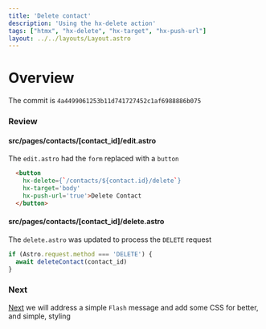 ```yaml
---
title: 'Delete contact'
description: 'Using the hx-delete action'
tags: ["htmx", "hx-delete", "hx-target", "hx-push-url"]
layout: ../../layouts/Layout.astro
---
```

# Overview
The commit is `4a4499061253b11d741727452c1af6988886b075`

### Review
#### src/pages/contacts/[contact_id]/edit.astro
The `edit.astro` had the `form` replaced with a `button`

```html
  <button
    hx-delete={`/contacts/${contact.id}/delete`}
    hx-target='body'
    hx-push-url='true'>Delete Contact
  </button>
```

#### src/pages/contacts/[contact_id]/delete.astro
The `delete.astro` was updated to process the `DELETE` request
```js
if (Astro.request.method === 'DELETE') {
  await deleteContact(contact_id)
}
```
### Next
<a href="/posts/post-11">Next</a> we will address a simple `Flash` message and add some CSS for better, and simple, styling
